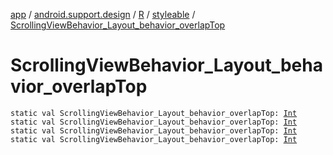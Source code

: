 [app](../../../index.md) / [android.support.design](../../index.md) / [R](../index.md) / [styleable](index.md) / [ScrollingViewBehavior_Layout_behavior_overlapTop](.)

# ScrollingViewBehavior_Layout_behavior_overlapTop

`static val ScrollingViewBehavior_Layout_behavior_overlapTop: `[`Int`](https://kotlinlang.org/api/latest/jvm/stdlib/kotlin/-int/index.html)
`static val ScrollingViewBehavior_Layout_behavior_overlapTop: `[`Int`](https://kotlinlang.org/api/latest/jvm/stdlib/kotlin/-int/index.html)
`static val ScrollingViewBehavior_Layout_behavior_overlapTop: `[`Int`](https://kotlinlang.org/api/latest/jvm/stdlib/kotlin/-int/index.html)
`static val ScrollingViewBehavior_Layout_behavior_overlapTop: `[`Int`](https://kotlinlang.org/api/latest/jvm/stdlib/kotlin/-int/index.html)
